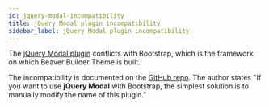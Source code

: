 ```yaml
---
id: jquery-modal-incompatibility
title: jQuery Modal plugin incompatibility
sidebar_label: jQuery Modal plugin incompatibility
---
```


The [jQuery Modal plugin](https://jquerymodal.com) conflicts with Bootstrap, which is the framework on which Beaver Builder Theme is built.

The incompatibility is documented on the [GitHub repo](https://github.com/kylefox/jquery-modal). The author states "If you want to use **jQuery Modal** with Bootstrap, the simplest solution is to manually modify the name of this plugin."
